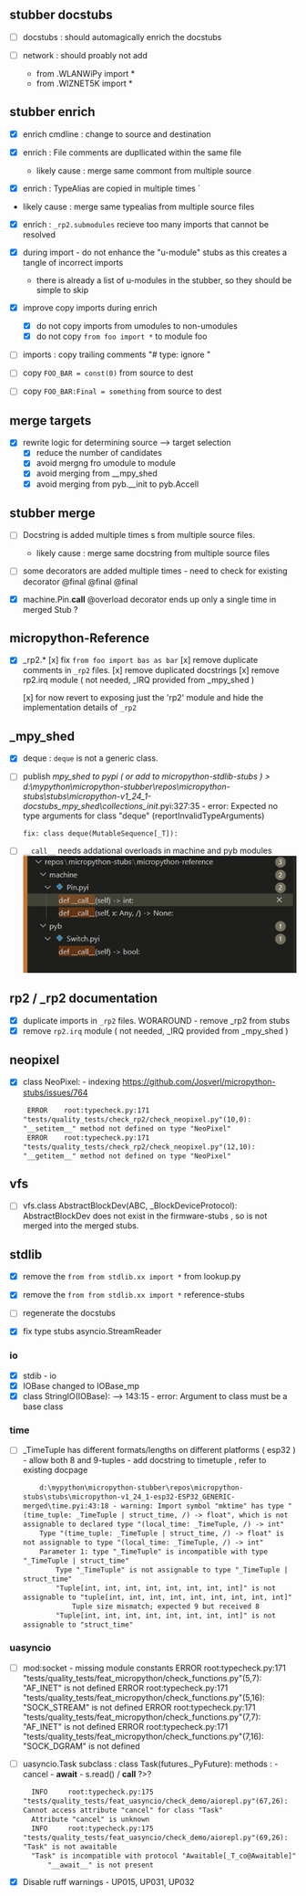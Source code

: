 
## stubber docstubs 
    
- [ ] docstubs : should automagically enrich the docstubs


- [ ] network : should proably not add 
     - from .WLANWiPy import *
    - from .WIZNET5K import *

## stubber enrich 

 -[x] enrich cmdline : change to source and destination

 - [x]  enrich : File comments are dupllicated within the same file
    - likely cause : merge same commont from multiple source 

 -[x] enrich : TypeAlias are copied in multiple times `
  - likely cause : merge same typealias from multiple source files 

 -[x] enrich : `_rp2.submodules` recieve too many imports that cannot be resolved 

- [x] during import - do not enhance the "u-module" stubs as this creates a tangle of incorrect imports 
    - there is already a list of u-modules in the stubber, so they should be simple to skip


- [x] improve copy imports during enrich
    - [x] do not copy imports from umodules to non-umodules
    - [x] do not copy `from foo import *` to module foo 
- [ ] imports :  copy trailing comments "# type: ignore "
- [ ] copy `FOO_BAR = const(0)` from source to dest
- [ ] copy `FOO_BAR:Final = something` from source to dest

## merge targets
- [x] rewrite logic for determining source --> target selection 
    - [x] reduce the number of candidates 
    - [x] avoid mergng fro umodule to module 
    - [x] avoid merging from __mpy_shed 
    - [x] avoid merging from pyb.__init to pyb.Accell
## stubber merge 
- [ ] Docstring is added multiple times s from multiple source files. 
    - likely cause : merge same docstring from multiple source files
- [ ] some decorators are added multiple times - need to check for existing decorator @final @final @final
- [x] machine.Pin.__call__ @overload decorator ends up only a single time in merged Stub ?


## micropython-Reference
 
- [x] _rp2.* 
    [x] fix  `from foo import bas as bar`
    [x] remove duplicate comments in `_rp2` files. 
    [x] remove duplicated docstrings 
    [x] remove rp2.irq module ( not needed, _IRQ provided from _mpy_shed )

    [x] for now revert to exposing just the 'rp2' module and hide the implementation details of `_rp2`

## _mpy_shed 
- [x] deque : `deque` is not a generic class.
- [ ] publish _mpy_shed to pypi ( or add to micropython-stdlib-stubs )
      > d:\mypython\micropython-stubber\repos\micropython-stubs\stubs\micropython-v1_24_1-docstubs\_mpy_shed\collections\__init__.pyi:327:35 - error: Expected no type arguments for class "deque" (reportInvalidTypeArguments)
      
      fix: class deque(MutableSequence[_T]):

 - [ ] `__call__` needs addational overloads in machine and pyb modules 
        ![Inconsistent __call__ definitions](image.png)

## rp2 / _rp2 documentation 
- [x] duplicate imports in `_rp2` files. 
    WORAROUND - remove _rp2 from stubs 
- [x] remove `rp2.irq` module ( not needed, _IRQ provided from _mpy_shed )

## neopixel
 - [x] class NeoPixel: - indexing
        https://github.com/Josverl/micropython-stubs/issues/764

        ERROR    root:typecheck.py:171 "tests/quality_tests/check_rp2/check_neopixel.py"(10,0): "__setitem__" method not defined on type "NeoPixel"
        ERROR    root:typecheck.py:171 "tests/quality_tests/check_rp2/check_neopixel.py"(12,10): "__getitem__" method not defined on type "NeoPixel"


## vfs 
- [ ] vfs.class AbstractBlockDev(ABC, _BlockDeviceProtocol): 
        AbstractBlockDev does not exist in the firmware-stubs , so is not merged into the merged stubs.

## stdlib

- [x] remove the `from from stdlib.xx import *` from lookup.py 
- [x] remove the `from from stdlib.xx import *` reference-stubs
- [ ] regenerate the docstubs 

- [x]  fix type stubs asyncio.StreamReader


### io

- [x] stdib - io 
- [x] IOBase changed to IOBase_mp 
- [x]    class StringIO(IOBase): -->  143:15 - error: Argument to class must be a base class

### time 
 - [ ] _TimeTuple has different formats/lengths on different platforms ( esp32 )
        - allow both 8 and 9-tuples 
        - add docstring to timetuple , refer to existing docpage
    ```
        d:\mypython\micropython-stubber\repos\micropython-stubs\stubs\micropython-v1_24_1-esp32-ESP32_GENERIC-merged\time.pyi:43:18 - warning: Import symbol "mktime" has type "(time_tuple: _TimeTuple | struct_time, /) -> float", which is not assignable to declared type "(local_time: _TimeTuple, /) -> int"
        Type "(time_tuple: _TimeTuple | struct_time, /) -> float" is not assignable to type "(local_time: _TimeTuple, /) -> int"
        Parameter 1: type "_TimeTuple" is incompatible with type "_TimeTuple | struct_time"
            Type "_TimeTuple" is not assignable to type "_TimeTuple | struct_time"
            "Tuple[int, int, int, int, int, int, int, int]" is not assignable to "tuple[int, int, int, int, int, int, int, int, int]"
                Tuple size mismatch; expected 9 but received 8
            "Tuple[int, int, int, int, int, int, int, int]" is not assignable to "struct_time"
    ```
### uasyncio
 - [ ] mod:socket - missing module constants 
    ERROR    root:typecheck.py:171 "tests/quality_tests/feat_micropython/check_functions.py"(5,7): "AF_INET" is not defined
    ERROR    root:typecheck.py:171 "tests/quality_tests/feat_micropython/check_functions.py"(5,16): "SOCK_STREAM" is not defined
    ERROR    root:typecheck.py:171 "tests/quality_tests/feat_micropython/check_functions.py"(7,7): "AF_INET" is not defined
    ERROR    root:typecheck.py:171 "tests/quality_tests/feat_micropython/check_functions.py"(7,16): "SOCK_DGRAM" is not defined

- [ ] uasyncio.Task 
        subclass : 
            class Task(futures._PyFuture):
        methods : 
        - cancel
        - __await__
        - s.read()  / __call__ ?>?


        INFO     root:typecheck.py:175 "tests/quality_tests/feat_uasyncio/check_demo/aiorepl.py"(67,26): Cannot access attribute "cancel" for class "Task"
        Attribute "cancel" is unknown
        INFO     root:typecheck.py:175 "tests/quality_tests/feat_uasyncio/check_demo/aiorepl.py"(69,26): "Task" is not awaitable
        "Task" is incompatible with protocol "Awaitable[_T_co@Awaitable]"
            "__await__" is not present


 - [x] Disable ruff warnings 
        - UP015, UP031, UP032

